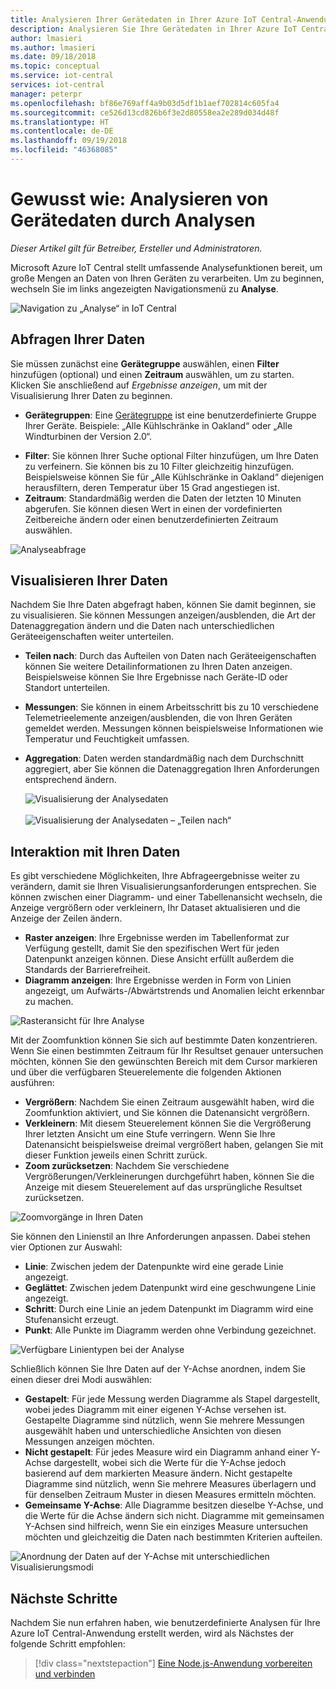 ```yaml
---
title: Analysieren Ihrer Gerätedaten in Ihrer Azure IoT Central-Anwendung | Microsoft-Dokumentation
description: Analysieren Sie Ihre Gerätedaten in Ihrer Azure IoT Central-Anwendung.
author: lmasieri
ms.author: lmasieri
ms.date: 09/18/2018
ms.topic: conceptual
ms.service: iot-central
services: iot-central
manager: peterpr
ms.openlocfilehash: bf86e769aff4a9b03d5df1b1aef702814c605fa4
ms.sourcegitcommit: ce526d13cd826b6f3e2d80558ea2e289d034d48f
ms.translationtype: HT
ms.contentlocale: de-DE
ms.lasthandoff: 09/19/2018
ms.locfileid: "46368085"
---
```

# <a name="how-to-use-analytics-to-analyze-your-device-data"></a>Gewusst wie: Analysieren von Gerätedaten durch Analysen


*Dieser Artikel gilt für Betreiber, Ersteller und Administratoren.*


Microsoft Azure IoT Central stellt umfassende Analysefunktionen bereit, um große Mengen an Daten von Ihren Geräten zu verarbeiten. Um zu beginnen, wechseln Sie im links angezeigten Navigationsmenü zu **Analyse**. 

  ![Navigation zu „Analyse“ in IoT Central](media\howto-create-analytics\analytics-navigation.png)

## <a name="querying-your-data"></a>Abfragen Ihrer Daten

Sie müssen zunächst eine **Gerätegruppe** auswählen, einen **Filter** hinzufügen (optional) und einen **Zeitraum** auswählen, um zu starten. Klicken Sie anschließend auf *Ergebnisse anzeigen*, um mit der Visualisierung Ihrer Daten zu beginnen.


* **Gerätegruppen**: Eine [Gerätegruppe](howto-use-device-sets.md) ist eine benutzerdefinierte Gruppe Ihrer Geräte. Beispiele: „Alle Kühlschränke in Oakland“ oder „Alle Windturbinen der Version 2.0“.

<!---
to-do: confirm if 10 is the max number of filters
to-do: do we need to explain how fiters work?
--->

* **Filter**: Sie können Ihrer Suche optional Filter hinzufügen, um Ihre Daten zu verfeinern. Sie können bis zu 10 Filter gleichzeitig hinzufügen. Beispielsweise können Sie für „Alle Kühlschränke in Oakland“ diejenigen herausfiltern, deren Temperatur über 15 Grad angestiegen ist. 
* **Zeitraum**: Standardmäßig werden die Daten der letzten 10 Minuten abgerufen. Sie können diesen Wert in einen der vordefinierten Zeitbereiche ändern oder einen benutzerdefinierten Zeitraum auswählen. 

 ![Analyseabfrage](media\howto-create-analytics\analytics-query.png)

## <a name="visualizing-your-data"></a>Visualisieren Ihrer Daten

Nachdem Sie Ihre Daten abgefragt haben, können Sie damit beginnen, sie zu visualisieren. Sie können Messungen anzeigen/ausblenden, die Art der Datenaggregation ändern und die Daten nach unterschiedlichen Geräteeigenschaften weiter unterteilen.  

* **Teilen nach**: Durch das Aufteilen von Daten nach Geräteeigenschaften können Sie weitere Detailinformationen zu Ihren Daten anzeigen. Beispielsweise können Sie Ihre Ergebnisse nach Geräte-ID oder Standort unterteilen.
<!---
to-do: confirm if 10 is the max number of measurements
--->
* **Messungen**: Sie können in einem Arbeitsschritt bis zu 10 verschiedene Telemetrieelemente anzeigen/ausblenden, die von Ihren Geräten gemeldet werden. Messungen können beispielsweise Informationen wie Temperatur und Feuchtigkeit umfassen. 
* **Aggregation**: Daten werden standardmäßig nach dem Durchschnitt aggregiert, aber Sie können die Datenaggregation Ihren Anforderungen entsprechend ändern. 

   ![Visualisierung der Analysedaten](media\howto-create-analytics\analytics-visualize.png) <br/><br/>
   ![Visualisierung der Analysedaten – „Teilen nach“](media\howto-create-analytics\analytics-splitby.png)

## <a name="interacting-with-your-data"></a>Interaktion mit Ihren Daten

Es gibt verschiedene Möglichkeiten, Ihre Abfrageergebnisse weiter zu verändern, damit sie Ihren Visualisierungsanforderungen entsprechen. Sie können zwischen einer Diagramm- und einer Tabellenansicht wechseln, die Anzeige vergrößern oder verkleinern, Ihr Dataset aktualisieren und die Anzeige der Zeilen ändern.

* **Raster anzeigen**: Ihre Ergebnisse werden im Tabellenformat zur Verfügung gestellt, damit Sie den spezifischen Wert für jeden Datenpunkt anzeigen können. Diese Ansicht erfüllt außerdem die Standards der Barrierefreiheit. 
* **Diagramm anzeigen**: Ihre Ergebnisse werden in Form von Linien angezeigt, um Aufwärts-/Abwärtstrends und Anomalien leicht erkennbar zu machen. 

 ![Rasteransicht für Ihre Analyse](media\howto-create-analytics\analytics-showgrid.png)

Mit der Zoomfunktion können Sie sich auf bestimmte Daten konzentrieren. Wenn Sie einen bestimmten Zeitraum für Ihr Resultset genauer untersuchen möchten, können Sie den gewünschten Bereich mit dem Cursor markieren und über die verfügbaren Steuerelemente die folgenden Aktionen ausführen:
* **Vergrößern**: Nachdem Sie einen Zeitraum ausgewählt haben, wird die Zoomfunktion aktiviert, und Sie können die Datenansicht vergrößern.
* **Verkleinern**: Mit diesem Steuerelement können Sie die Vergrößerung Ihrer letzten Ansicht um eine Stufe verringern. Wenn Sie Ihre Datenansicht beispielsweise dreimal vergrößert haben, gelangen Sie mit dieser Funktion jeweils einen Schritt zurück.
* **Zoom zurücksetzen**: Nachdem Sie verschiedene Vergrößerungen/Verkleinerungen durchgeführt haben, können Sie die Anzeige mit diesem Steuerelement auf das ursprüngliche Resultset zurücksetzen. 

 ![Zoomvorgänge in Ihren Daten](media\howto-create-analytics\analytics-zoom.png)


Sie können den Linienstil an Ihre Anforderungen anpassen. Dabei stehen vier Optionen zur Auswahl:
* **Linie**: Zwischen jedem der Datenpunkte wird eine gerade Linie angezeigt. 
* **Geglättet**: Zwischen jedem Datenpunkt wird eine geschwungene Linie angezeigt.
* **Schritt**: Durch eine Linie an jedem Datenpunkt im Diagramm wird eine Stufenansicht erzeugt.
* **Punkt**: Alle Punkte im Diagramm werden ohne Verbindung gezeichnet. 

 ![Verfügbare Linientypen bei der Analyse](media\howto-create-analytics\analytics-linetypes.png)

Schließlich können Sie Ihre Daten auf der Y-Achse anordnen, indem Sie einen dieser drei Modi auswählen:

* **Gestapelt**: Für jede Messung werden Diagramme als Stapel dargestellt, wobei jedes Diagramm mit einer eigenen Y-Achse versehen ist. Gestapelte Diagramme sind nützlich, wenn Sie mehrere Messungen ausgewählt haben und unterschiedliche Ansichten von diesen Messungen anzeigen möchten.
* **Nicht gestapelt**: Für jedes Measure wird ein Diagramm anhand einer Y-Achse dargestellt, wobei sich die Werte für die Y-Achse jedoch basierend auf dem markierten Measure ändern. Nicht gestapelte Diagramme sind nützlich, wenn Sie mehrere Measures überlagern und für denselben Zeitraum Muster in diesen Measures ermitteln möchten.
* **Gemeinsame Y-Achse**: Alle Diagramme besitzen dieselbe Y-Achse, und die Werte für die Achse ändern sich nicht. Diagramme mit gemeinsamen Y-Achsen sind hilfreich, wenn Sie ein einziges Measure untersuchen möchten und gleichzeitig die Daten nach bestimmten Kriterien aufteilen.

 ![Anordnung der Daten auf der Y-Achse mit unterschiedlichen Visualisierungsmodi](media\howto-create-analytics\analytics-yaxis.png)

## <a name="next-steps"></a>Nächste Schritte

Nachdem Sie nun erfahren haben, wie benutzerdefinierte Analysen für Ihre Azure IoT Central-Anwendung erstellt werden, wird als Nächstes der folgende Schritt empfohlen:

> [!div class="nextstepaction"]
> [Eine Node.js-Anwendung vorbereiten und verbinden](howto-connect-nodejs.md)